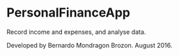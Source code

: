 # PersonalFinanceApp
Record income and expenses, and analyse data.

Developed by Bernardo Mondragon Brozon. August 2016.



